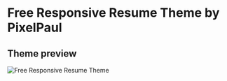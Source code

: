 # Free Responsive Resume Theme by PixelPaul

## Theme preview

![Free Responsive Resume Theme](/../master/preview.jpg?raw=true)